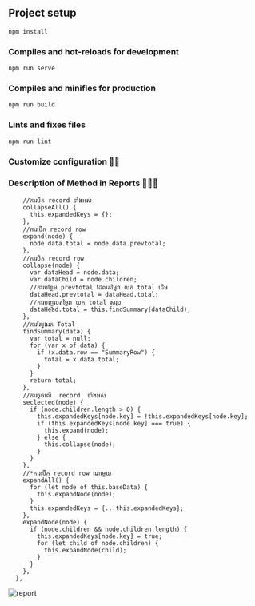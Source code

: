 

## Project setup

```
npm install
```

### Compiles and hot-reloads for development

```
npm run serve
```

### Compiles and minifies for production

```
npm run build
```

### Lints and fixes files

```
npm run lint
```

### Customize configuration 🤖👻

### Description of Method in Reports 🤖👻👾

```
    //ការបិត​​ record ទាំងអស់
    collapseAll() {
      this.expandedKeys = {};
    },
    //ការបើក record row
    expand(node) {
      node.data.total = node.data.prevtotal;
    },
    //ការបិត record row
    collapse(node) {
      var dataHead = node.data;
      var dataChild = node.children;
      //ការបន្ថែម prevtotal​ ដែលតម្លៃវា យក​​​ total ដើម
      dataHead.prevtotal = dataHead.total;
      //ការបញ្ចូល​តម្លៃវា យក​​​ total សរុប
      dataHead.total = this.findSummary(dataChild);
    },
    //ការស្វែងរក​ Total
    findSummary(data) {
      var total = null;
      for (var x of data) {
        if (x.data.row == "SummaryRow") {
          total = x.data.total;
        }
      }
      return total;
    },
    //ការចុចលើ  record  ទាំងអស់
    seclected(node) {
      if (node.children.length > 0) {
        this.expandedKeys[node.key] = !this.expandedKeys[node.key];
        if (this.expandedKeys[node.key] === true) {
          this.expand(node);
        } else {
          this.collapse(node);
        }
      }
    },
    //*ការបើក record row ណាមួយ
    expandAll() {
      for (let node of this.baseData) {
        this.expandNode(node);
      }
      this.expandedKeys = {...this.expandedKeys};
    },
    expandNode(node) {
      if (node.children && node.children.length) {
        this.expandedKeys[node.key] = true;
        for (let child of node.children) {
          this.expandNode(child);
        }
      }
    },
  },
```

![report](https://user-images.githubusercontent.com/97021587/190304737-9523fb00-df15-408a-8520-f7b6adc2074c.png)
